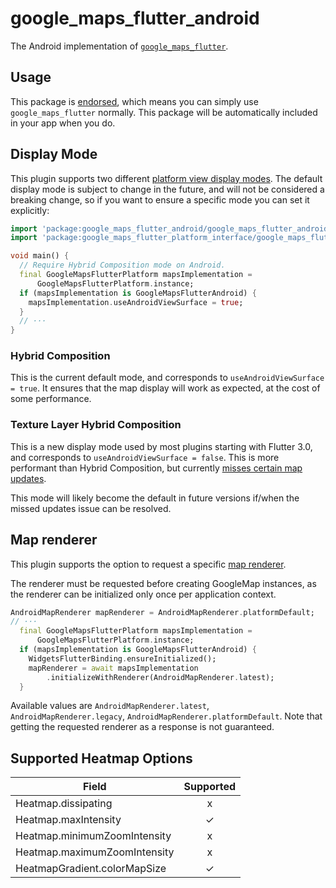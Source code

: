 # google\_maps\_flutter\_android

<?code-excerpt path-base="excerpts/packages/google_maps_flutter_example"?>

The Android implementation of [`google_maps_flutter`][1].

## Usage

This package is [endorsed][2], which means you can simply use
`google_maps_flutter` normally. This package will be automatically included in
your app when you do.

## Display Mode

This plugin supports two different [platform view display modes][3]. The default
display mode is subject to change in the future, and will not be considered a
breaking change, so if you want to ensure a specific mode you can set it
explicitly:

<?code-excerpt "readme_excerpts.dart (DisplayMode)"?>
```dart
import 'package:google_maps_flutter_android/google_maps_flutter_android.dart';
import 'package:google_maps_flutter_platform_interface/google_maps_flutter_platform_interface.dart';

void main() {
  // Require Hybrid Composition mode on Android.
  final GoogleMapsFlutterPlatform mapsImplementation =
      GoogleMapsFlutterPlatform.instance;
  if (mapsImplementation is GoogleMapsFlutterAndroid) {
    mapsImplementation.useAndroidViewSurface = true;
  }
  // ···
}
```

### Hybrid Composition

This is the current default mode, and corresponds to
`useAndroidViewSurface = true`. It ensures that the map display will work as
expected, at the cost of some performance.

### Texture Layer Hybrid Composition

This is a new display mode used by most plugins starting with Flutter 3.0, and
corresponds to `useAndroidViewSurface = false`. This is more performant than
Hybrid Composition, but currently [misses certain map updates][4].

This mode will likely become the default in future versions if/when the
missed updates issue can be resolved.

## Map renderer

This plugin supports the option to request a specific [map renderer][5].

The renderer must be requested before creating GoogleMap instances, as the renderer can be initialized only once per application context.

<?code-excerpt "readme_excerpts.dart (MapRenderer)"?>
```dart
AndroidMapRenderer mapRenderer = AndroidMapRenderer.platformDefault;
// ···
  final GoogleMapsFlutterPlatform mapsImplementation =
      GoogleMapsFlutterPlatform.instance;
  if (mapsImplementation is GoogleMapsFlutterAndroid) {
    WidgetsFlutterBinding.ensureInitialized();
    mapRenderer = await mapsImplementation
        .initializeWithRenderer(AndroidMapRenderer.latest);
  }
```

Available values are `AndroidMapRenderer.latest`, `AndroidMapRenderer.legacy`, `AndroidMapRenderer.platformDefault`.
Note that getting the requested renderer as a response is not guaranteed.

## Supported Heatmap Options

| Field                        | Supported |
| ---------------------------- | :-------: |
| Heatmap.dissipating          |     x     |
| Heatmap.maxIntensity         |     ✓     |
| Heatmap.minimumZoomIntensity |     x     |
| Heatmap.maximumZoomIntensity |     x     |
| HeatmapGradient.colorMapSize |     ✓     |

[1]: https://pub.dev/packages/google_maps_flutter
[2]: https://flutter.dev/docs/development/packages-and-plugins/developing-packages#endorsed-federated-plugin
[3]: https://docs.flutter.dev/development/platform-integration/android/platform-views
[4]: https://github.com/flutter/flutter/issues/103686
[5]: https://developers.google.com/maps/documentation/android-sdk/renderer
